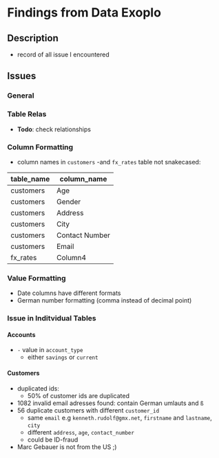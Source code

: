 # Findings from Data Exoplo

## Description

- record of all issue I encountered

## Issues
### General

### Table Relas

- __Todo__: check relationships

### Column Formatting

- column names in `customers` -and `fx_rates` table not snakecased:

| table_name | column_name    |
|------------|----------------|
| customers  | Age            |
| customers  | Gender         |
| customers  | Address        |
| customers  | City           |
| customers  | Contact Number |
| customers  | Email          |
| fx_rates   | Column4        |

### Value Formatting

- Date columns have different formats
- German number formatting (comma instead of decimal point)

### Issue in Inditvidual Tables

#### Accounts

- `-` value in `account_type`
    - either `savings` or `current`

#### Customers

- duplicated ids:
    - 50% of customer ids are duplicated
- 1082 invalid email adresses found: contain German umlauts and `ß`
- 56 duplicate customers with different `customer_id`
    - same `email` e.g `kenneth.rudolf@gmx.net`, `firstname` and `lastname`, `city`
    - different `address`, `age`, `contact_number`
    - could be ID-fraud
- Marc Gebauer is not from the US ;)













